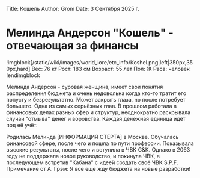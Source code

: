 Title: Кошель
Author: Grom
Date: 3 Сентября 2025 г.

# Мелинда Андерсон "Кошель" - отвечающая за финансы

!imgblock[/static/wiki/images/world_lore/etc_info/Koshel.png|left|350px,350px,hard]
Вес: 76 кг
Рост: 183 см
Возраст: 55 лет
Пол: Ж
Раса: человек
!endimgblock

Мелинда Андерсон - суровая женщина, имеет свои понятия распределения бюджета и очень недовольна когда кто-то тратит его попусту и безрезультатно. Может закрыть глаза, но после потребует большего. Одна из самых серьёзных глав. В прошлом работала в финансовых делах разных сфер и структур, неоднократно раскрывала случаи "отмыва" денег и воровства. Каждая денежная единица идёт под её учёт.

Родилась Мелинда [ИНФОРМАЦИЯ СТЁРТА] в Москве. Обучалась финансовой сфере, после чего и пошла по пути профессии. Показывала высокие результаты, после чего и вступила в ЧВК G&K. Однако в 2063 году не поддержала новое руководство, и покинула ЧВК, в последующем встретив "Кабана" с идеей создать своё ЧВК S.P.F.
Примечание от А. Грэм: Я все еще жду бюджета на новые разработки!
